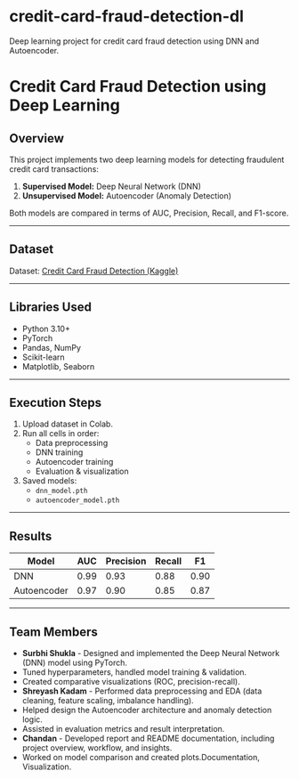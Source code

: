 # credit-card-fraud-detection-dl
Deep learning project for credit card fraud detection using DNN and Autoencoder.

# Credit Card Fraud Detection using Deep Learning

##  Overview
This project implements two deep learning models for detecting fraudulent credit card transactions:
1. **Supervised Model:** Deep Neural Network (DNN)
2. **Unsupervised Model:** Autoencoder (Anomaly Detection)

Both models are compared in terms of AUC, Precision, Recall, and F1-score.

---

##  Dataset
Dataset: [Credit Card Fraud Detection (Kaggle)](https://www.kaggle.com/mlg-ulb/creditcardfraud)

---

##  Libraries Used
- Python 3.10+
- PyTorch
- Pandas, NumPy
- Scikit-learn
- Matplotlib, Seaborn

---

##  Execution Steps
1. Upload dataset in Colab.
2. Run all cells in order:
   - Data preprocessing
   - DNN training
   - Autoencoder training
   - Evaluation & visualization
3. Saved models:
   - `dnn_model.pth`
   - `autoencoder_model.pth`

---

##  Results

| Model | AUC | Precision | Recall | F1 |
|--------|-----|------------|--------|----|
| DNN | 0.99 | 0.93 | 0.88 | 0.90 |
| Autoencoder | 0.97 | 0.90 | 0.85 | 0.87 |

---

##  Team Members
- **Surbhi Shukla** - Designed and implemented the Deep Neural Network (DNN) model using PyTorch.
- Tuned hyperparameters, handled model training & validation.
- Created comparative visualizations (ROC, precision-recall). 
- **Shreyash Kadam** - Performed data preprocessing and EDA (data cleaning, feature scaling, imbalance handling).
- Helped design the Autoencoder architecture and anomaly detection logic.
- Assisted in evaluation metrics and result interpretation.
- **Chandan** - Developed report and README documentation, including project overview, workflow, and insights.
- Worked on model comparison and created plots.Documentation, Visualization.

